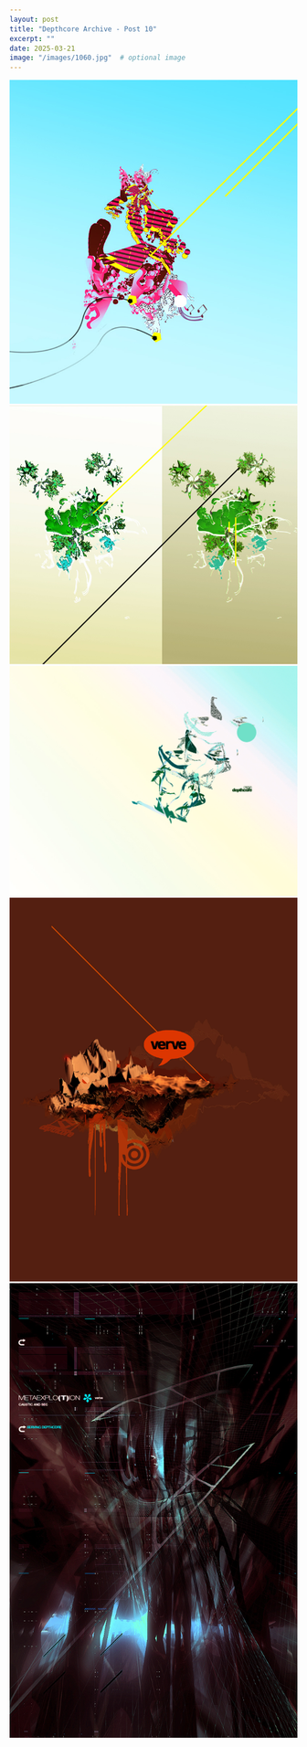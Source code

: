 ```yaml
---
layout: post
title: "Depthcore Archive - Post 10"
excerpt: ""
date: 2025-03-21
image: "/images/1060.jpg"  # optional image
---
```


<img src="/images/1060.jpg">
<img src="/images/1061.jpg" alt="1061.jpg"/>
<img src="/images/1062.jpg" alt="1062.jpg"/>
<img src="/images/1063.jpg" alt="1063.jpg"/>
<img src="/images/1064.jpg" alt="1064.jpg"/>
